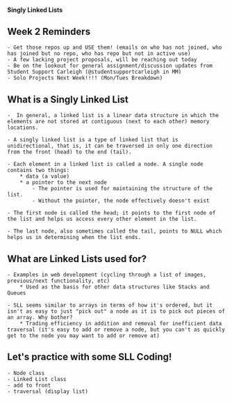 #### Singly Linked Lists

## Week 2 Reminders
    - Get those repos up and USE them! (emails on who has not joined, who has joined but no repo, who has repo but not in active use)
    - A few lacking project proposals, will be reaching out today
    - Be on the lookout for general assignment/discussion updates from Student Support Carleigh (@studentsupportcarleigh in MM)
    - Solo Projects Next Week!!!! (Mon/Tues Breakdown)

## What is a Singly Linked List
    -  In general, a linked list is a linear data structure in which the elements are not stored at contiguous (next to each other) memory locations.

    - A singly linked list is a type of linked list that is unidirectional, that is, it can be traversed in only one direction from the front (head) to the end (tail).

    - Each element in a linked list is called a node. A single node contains two things:
        * data (a value)
        * a pointer to the next node 
            - The pointer is used for maintaining the structure of the list.
            - Without the pointer, the node effectively doesn't exist

    - The first node is called the head; it points to the first node of the list and helps us access every other element in the list.

    - The last node, also sometimes called the tail, points to NULL which helps us in determining when the list ends.

## What are Linked Lists used for?
    - Examples in web development (cycling through a list of images, previous/next functionality, etc)
        * Used as the basis for other data structures like Stacks and Queues

    - SLL seems similar to arrays in terms of how it's ordered, but it isn't as easy to just "pick out" a node as it is to pick out pieces of an array. Why bother?
        * Trading efficiency in addition and removal for inefficient data traversal (it's easy to add or remove a node, but you can't as quickly get to the node you may want to add or remove at)

## Let's practice with some SLL Coding!
    - Node class
    - Linked List class
    - add to front
    - traversal (display list)